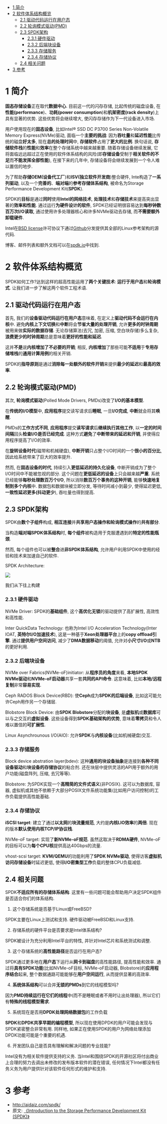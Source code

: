 
<!-- @import "[TOC]" {cmd="toc" depthFrom=1 depthTo=6 orderedList=false} -->

<!-- code_chunk_output -->

* [1 简介](#1-简介)
* [2 软件体系结构概览](#2-软件体系结构概览)
	* [2.1 驱动代码运行在用户态](#21-驱动代码运行在用户态)
	* [2.2 轮询模式驱动(PMD)](#22-轮询模式驱动pmd)
	* [2.3 SPDK架构](#23-spdk架构)
		* [2.3.1 硬件驱动](#231-硬件驱动)
		* [2.3.2 后端块设备](#232-后端块设备)
		* [2.3.3 存储服务](#233-存储服务)
		* [2.3.4 存储协议](#234-存储协议)
	* [2.4 相关问题](#24-相关问题)
* [3 参考](#3-参考)

<!-- /code_chunk_output -->

# 1 简介

**固态存储设备**正在取代**数据中心**. 目前这一代的闪存存储, 比起传统的磁盘设备, 在**性能(performance**)、**功耗(power consumption**)和**机架密度(rack density**)上具有显著的优势. 这些优势将会继续增大, 使闪存存储作为下一代设备进入市场. 

用户使用现在的**固态设备**, 比如Intel® SSD DC P3700 Series Non\-Volatile Memory Express(NVMe)驱动, 面临一个**主要的挑战**: 因为**吞吐量**和**延迟性能**比传统的磁盘**好太多**, 现在**总的处理时间**中, **存储软件**占用了**更大的比例**. 换句话说, **存储软件栈**的**性能**和**效率**在整个存储系统中越来越重要. 随着存储设备继续发展, 它将面临远远超过正在使用的软件体系结构的风险(即**存储设备**受制于**相关软件的不足**而**不能发挥全部性能**), 在接下来的几年中, 存储设备将会继续发展到一个令人难以置信的地步. 

为了帮助**存储OEM(设备代工厂**)和**ISV(独立软件开发商**)整合硬件, Inte构造了**一系列驱动**, 以及一个**完善的**、**端对端**的**参考存储体系结构**, 被命名为Storage Performance Development Kit(**SPDK**). 

SPDK的**目标**是通过**同时**使用**Intel的网络技术**, **处理技术**和**存储技术**来提高突出显著的**效率和性能**. 通过运行**为硬件设计的软件**, SPDK已经证明很容易达到**每秒钟数百万次I/O读取**, 通过使用许多处理器核心和许多NVMe驱动去存储, 而**不需要额外卸载硬件**. 

Intel在[BSD license](https://github.com/spdk/spdk/blob/master/LICENSE)许可协议下通过[Github](https://github.com/spdk)分发提供其全部的Linux参考架构的源代码. 

博客、邮件列表和额外文档可以在[spdk.io](http://www.spdk.io/)中找到. 

# 2 软件体系结构概览

SPDK如何工作?达到这样的超高性能运用了**两个关键技术**: **运行于用户态**和**轮询模式**. 让我们进一步了解这两个软件工程术语. 

## 2.1 驱动代码运行在用户态

首先, 我们的**设备驱动代码运行在用户态**意味着, 在定义上**驱动代码不会运行在内核**中. 避免**内核上下文切换**和**中断**将会**节省大量的处理开销**, 允许**更多的时钟周期**被用来做**实际的数据存储**. 无论存储算法(去冗, 加密, 压缩, 空白块存储)多么复杂, **浪费更少的时钟周期**总是意味着**更好的性能和延迟**. 

这并**不是**说**内核增加了不必要的开销**; 相反, **内核增加**了那些可能**不适用**于**专用存储堆栈**的**通用计算用例**的相关开销. 

SPDK的**指导原则**是通过**消除每一处额外的软件开销**来提供**最少的延迟**和**最高的效率**. 

## 2.2 轮询模式驱动(PMD)

其次, **轮询模式驱动**(Polled Mode Drivers, PMDs)改变了**I/O的基本模型**. 

在**传统的I/O模型**中, **应用程序**提交读写请求后**睡眠**, 一旦**I/O完成**, **中断**就会将其**唤醒**. 

PMDs的**工作方式不同**, **应用程序**提交**读写请求**后**继续执行其他工作**, 以**一定的时间间隔**回头**检查I/O是否已经完成**. 这种方式**避免**了**中断带来的延迟和开销**, 并使得应用程序提高了I/O的效率. 

在**旋转设备时代**(磁带和机械硬盘), **中断开销**只占整个I/O时间的一个**很小的百分比**, 因此给系统带来了巨大的效率提升. 

然而, 在**固态设备的时代**, 持续引入**更低延迟的持久化设备**, 中断开销成为了整个I/O时间中不能被忽视的部分. 这个问题在**更低延迟的设备**上只会越来越**严重**. 系统已经能够**每秒处理数百万个I/O**, 所以消除**数百万个事务的这种开销**, 能够**快速地复制到多个内核**中. 数据包和数据块被立即分发, 等待时间减小到最少, 使得延迟更低, **一致性延迟更多(抖动更少**), 吞吐量也得到提高. 

## 2.3 SPDK架构

SPDK由**数个子组件**构成, **相互连接**并**共享用户态操作和轮询模式操作**的**共有部分**. 

当构造**端对端SPDK体系结构**时, **每个组件**被构造用于克服遭遇到的**特定的性能瓶颈**. 

然而, 每个组件也可以被**整合**进**非SPDK体系结构**, 允许用户利用SPDK中使用的经验和技术来加速自己的软件. 

SPDK Architecture:

![](./images/2019-06-19-09-47-02.png)

我们从下往上构建

### 2.3.1 硬件驱动

NVMe Driver: SPDK的**基础组件**, 这个**高优化无锁**的驱动提供了高扩展性, 高效性和高性能. 

Inter QuickData Technology: 也称为Intel I/O Acceleration Technology(Inter IOAT, **英特尔I/O加速技术**), 这是一种基于**Xeon处理器平台**上的**copy offload引擎**. 通过**提供用户空间访问**, 减少了**DMA数据移动**的阈值, 允许对**小尺寸I/O**或**NTB**的更好利用. 

### 2.3.2 后端块设备

NVMe over Fabrics(NVMe\-oF)initiator: 从**程序员的角度**来看, **本地SPDK NVMe驱动**和**NVMe\-oF启动器**共享一套**共同的API命令**. 这意味着, 比如**本地/远程复制**非常**容易实现**. 

Ceph RADOS Block Device(RBD): 使**Ceph**成为**SPDK的后端设备**, 比如这可能允许Ceph用作另一个存储层. 

Blobstore Block Device: 由**SPDK Blobstore**分配的**块设备**, 是**虚拟机**或**数据库**可以与之交互的**虚拟设备**. 这些设备得到**SPDK基础架构的优势**, 意味着**零拷贝**和令人难以置信的**可扩展性**. 

Linux Asynchrounous I/O(AIO): 允许**SPDK**与**内核设备**(比如机械硬盘)交互. 

### 2.3.3 存储服务

Block device abstration layer(bdev): 这种**通用的块设备抽象**是连接到**各种不同设备驱动**和**块设备的存储协议**的粘合剂. 还在块层中提供灵活的API用于额外的用户功能(磁盘阵列, 压缩, 去冗等等). 

Blobstore: 为SPDK实现一个**高精简的文件式语义**(非POSIX). 这可以为数据库, 容器, 虚拟机或其他不依赖于大部分POSIX文件系统功能集(比如用户访问控制)的工作负载提供高性能基础. 

### 2.3.4 存储协议

**iSCSI target**: 建立了通过**以太网**的**块流量规范**, 大约是**内核LIO效率**的**两倍**. 现在的版本**默认使用内核TCP/IP协议栈**. 

NVMe\-oF target: 实现了**新NVMe\-oF规范**. 虽然这取决于**RDMA硬件**, NVMe\-oF的目标可以为**每个CPU核**提供高达40Gbps的流量. 

vhost\-scsi target: **KVM/QEMU**的功能利用了**SPDK NVMe驱动**, 使得访客**虚拟机访问存储设备**时延迟更低, 使得**I/O密集型工作**负载的整体CPU负载减低. 

## 2.4 相关问题

SPDK**不适应所有的存储体系结构**. 这里有一些问题可能会帮助用户决定SPDK组件是否适合你们的体系结构. 

1. 这个存储系统是否基于Linux或FreeBSD?

SPDK主要在Linux上测试和支持. 硬件驱动被FreeBSD和Linux支持. 

2. 存储系统的硬件平台是否要求是Intel体系结构?

SPDK被设计为充分利用Intel平台的特性, 并针对Intel芯片和系统测试和调整. 

3. 这个存储系统的**高性能路径**是否运行在用户态?

SPDK通过更多地在**用户态**下运行从**网卡到磁盘**的高性能路径, 提高性能和效率. 通过将**具有SPDK功能**(比如NVMe\-oF目标, NVMe\-oF启动器, Blobstore)的**应用程序结合**起来, 整个数据通路可能能够在**用户空间运行**, 从而提供显著的高效率. 

4. **系统体系结构**可以合并**无锁的PMDs**到它的线程模型吗?

因为**PMD持续运行在它们的线程**中(而不是睡眠或者不用时让出处理器), 所以它们有**特殊的线程模型需求**. 

5. 系统现在是否用**DPDK处理网络数据包**的工作负载

**SPDK**和**DPDK共享早期的编程模型**, 所以现在使用DPDK的用户可能会发现与SPDK紧密整合非常有用. 同样地, 如果正在使用SPDK的用户为网络处理添加DPDK功能可能是个重要的机遇. 

6. 开发团队自己是否具有理解和解决问题的专业技能?

Intel没有为相关软件提供支持的义务. 当Intel和围绕SPDK的开源社区将付出商业上合理的努力去调出未修改的发布版本软件的潜在错误, 任何情况下Intel都没有任务义务为用户提供针对该软件任何形式的维护和支持. 

# 3 参考

- http://aidaiz.com/spdk/
- 原文: [《Introduction to the Storage Performance Development Kit (SPDK)》](https://software.intel.com/en-us/articles/introduction-to-the-storage-performance-development-kit-spdk)